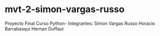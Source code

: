 # mvt-2-simon-vargas-russo
Proyecto Final Curso Python-
Integrantes:
Simon Vargas Russo
Horacio Barrabasqui
Hernan Duffaur
